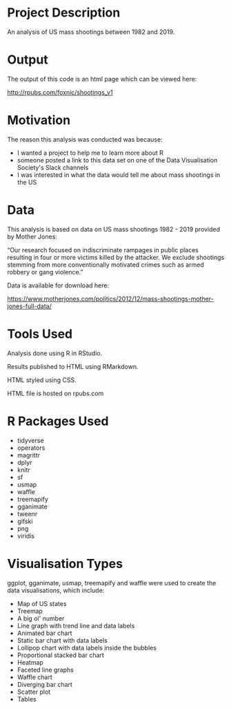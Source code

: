 # Project Description

An analysis of US mass shootings between 1982 and 2019.

# Output

The output of this code is an html page which can be viewed here:

http://rpubs.com/foxnic/shootings_v1

# Motivation

The reason this analysis was conducted was because: 

- I wanted a project to help me to learn more about R 
- someone posted a link to this data set on one of the Data Visualisation Society's Slack
 channels
- I was interested in what the data would tell me about mass shootings in the US

# Data

This analysis is based on data on US mass shootings 1982 - 2019 provided by Mother Jones:

“Our research focused on indiscriminate rampages in public places resulting in four or more victims killed by the attacker. We exclude shootings stemming from more conventionally motivated crimes such as armed robbery or gang violence.”

Data is available for download here: 

https://www.motherjones.com/politics/2012/12/mass-shootings-mother-jones-full-data/

# Tools Used
Analysis done using R in RStudio.

Results published to HTML using RMarkdown.

HTML styled using CSS.

HTML file is hosted on rpubs.com

# R Packages Used

- tidyverse
- operators
- magrittr
- dplyr
- knitr
- sf
- usmap
- waffle
- treemapify
- gganimate
- tweenr
- gifski
- png
- viridis

# Visualisation Types

ggplot, gganimate, usmap, treemapify and waffle were used to create the data visualisations, which include:

- Map of US states 
- Treemap 
- A big ol' number
- Line graph with trend line and data labels
- Animated bar chart
- Static bar chart with data labels
- Lollipop chart with data labels inside the bubbles
- Proportional stacked bar chart
- Heatmap
- Faceted line graphs
- Waffle chart
- Diverging bar chart 
- Scatter plot
- Tables

